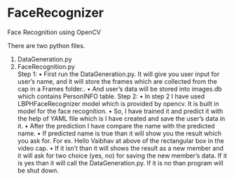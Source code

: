 # FaceRecognizer
Face Recognition using OpenCV

There are two python files.<br />
1. DataGeneration.py<br />
2. FaceRecognition.py<br />
Step 1:
• First run the DataGeneration.py. It will give you user input for
user’s name, and it will store the frames which are collected from
the cap in a Frames folder..
• And user’s data will be stored into images.db which contains
PersonINFO table.
Step 2:
• In step 2 I have used LBPHFaceRecognizer model which is
provided by opencv. It is built in model for the face recognition.
• So, I have trained it and predict it with the help of YAML file
which is I have created and save the user’s data in it.
• After the prediction I have compare the name with the predicted
name.
• If predicted name is true than it will show you the result which you
ask for. For ex. Hello Vaibhav at above of the rectangular box in
the video cap.
• If it isn’t than it will shows the result as a new member and it will
ask for two choice (yes, no) for saving the new member’s data. If it
is yes than it will call the DataGeneration.py. If it is no than
program will be shut down.
